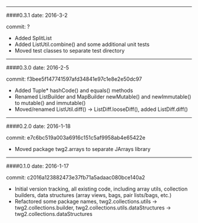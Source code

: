--------
####0.3.1
date: 2016-3-2

commit: ?

* Added SplitList
* Added ListUtil.combine() and some additional unit tests
* Moved test classes to separate test directory


--------
####0.3.0
date: 2016-2-5

commit: f3bee5f147741597afd34841e97c1e8e2e50dc97

* Added Tuple* hashCode() and equals() methods
* Renamed ListBuilder and MapBuilder newMutable() and newImmutable() to mutable() and immutable()
* Moved/renamed ListUtil.diff() -> ListDiff.looseDiff(), added ListDiff.diff()


--------
####0.2.0
date: 2016-1-18

commit: e7c6bc519a003a6916c151c5af9958ab4e65422e

* Moved package twg2.arrays to separate JArrays library


--------
####0.1.0
date: 2016-1-17

commit: c2016a123882473e37fb71a5adaac080bce140a2

* Initial version tracking, all existing code, including array utils, collection builders, data structures (array views, bags, pair lists/bags, etc.)
* Refactored some package names, twg2.collections.utils -> twg2.collections.builder, twg2.collections.utils.dataStructures -> twg2.collections.dataStructures
